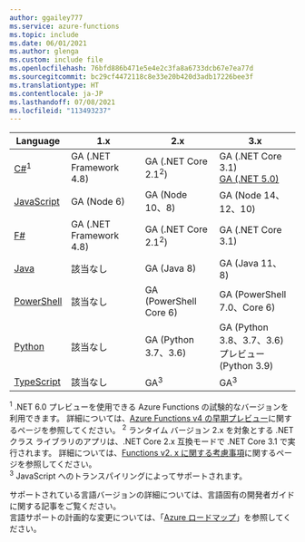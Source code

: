 ```yaml
---
author: ggailey777
ms.service: azure-functions
ms.topic: include
ms.date: 06/01/2021
ms.author: glenga
ms.custom: include file
ms.openlocfilehash: 76bfd886b471e5e4e2c3fa8a6733dcb67e7ea77d
ms.sourcegitcommit: bc29cf4472118c8e33e20b420d3adb17226bee3f
ms.translationtype: HT
ms.contentlocale: ja-JP
ms.lasthandoff: 07/08/2021
ms.locfileid: "113493237"
---
```

|Language                                 |1.x         |2.x| 3.x |
|-----------------------------------------|------------|---| --- |
|[C#](../articles/azure-functions/functions-dotnet-class-library.md)<sup>1</sup>|GA (.NET Framework 4.8)|GA (.NET Core 2.1<sup>2</sup>)| GA (.NET Core 3.1)<br/>[GA (.NET 5.0)](../articles/azure-functions/dotnet-isolated-process-guide.md) |
|[JavaScript](../articles/azure-functions/functions-reference-node.md#node-version)|GA (Node 6)|GA (Node 10、8)| GA (Node 14、12、10) |
|[F#](../articles/azure-functions/functions-reference-fsharp.md)|GA (.NET Framework 4.8)|GA (.NET Core 2.1<sup>2</sup>)| GA (.NET Core 3.1) |
|[Java](../articles/azure-functions/functions-reference-java.md)|該当なし|GA (Java 8)| GA (Java 11、8)|
|[PowerShell](../articles/azure-functions/functions-reference-powershell.md) |該当なし|GA (PowerShell Core 6)| GA (PowerShell 7.0、Core 6)|
|[Python](../articles/azure-functions/functions-reference-python.md#python-version)|該当なし|GA (Python 3.7、3.6)| GA (Python 3.8、3.7、3.6) <br/> プレビュー (Python 3.9)|
|[TypeScript](../articles/azure-functions/functions-reference-node.md#typescript) |該当なし|GA<sup>3</sup>| GA<sup>3</sup> |

<sup>1</sup> .NET 6.0 プレビューを使用できる Azure Functions の試験的なバージョンを利用できます。 詳細については、[Azure Functions v4 の早期プレビュー](https://aka.ms/functions-dotnet6earlypreview-wiki)に関するページを参照してください。
<sup>2</sup> ランタイム バージョン 2.x を対象とする .NET クラス ライブラリのアプリは、.NET Core 2.x 互換モードで .NET Core 3.1 で実行されます。 詳細については、[Functions v2. x に関する考慮事項](../articles/azure-functions/functions-dotnet-class-library.md#functions-v2x-considerations)に関するページを参照してください。  
<sup>3</sup> JavaScript へのトランスパイリングによってサポートされます。

サポートされている言語バージョンの詳細については、言語固有の開発者ガイドに関する記事をご覧ください。   
言語サポートの計画的な変更については、「[Azure ロードマップ](https://azure.microsoft.com/roadmap/?tag=functions)」を参照してください。

